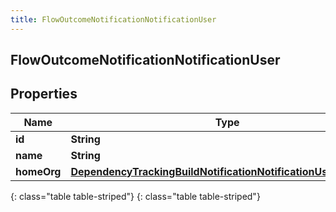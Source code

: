 ```yaml
---
title: FlowOutcomeNotificationNotificationUser
---
```

## FlowOutcomeNotificationNotificationUser


## Properties

| Name | Type | Description | Notes |
| ------------ | ------------- | ------------- | ------------- |
| **id** | **String** |  |  [optional] |
| **name** | **String** |  |  [optional] |
| **homeOrg** | [**DependencyTrackingBuildNotificationNotificationUserHomeOrg**](DependencyTrackingBuildNotificationNotificationUserHomeOrg.html) |  |  [optional] |
{: class="table table-striped"}
{: class="table table-striped"}


